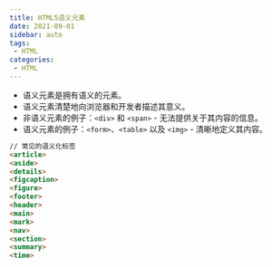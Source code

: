 ```yaml
---
title: HTML5语义元素
date: 2021-09-01
sidebar: auto
tags: 
 - HTML
categories:
 - HTML
---
```


- 语义元素是拥有语义的元素。
- 语义元素清楚地向浏览器和开发者描述其意义。
- 非语义元素的例子：`<div>` 和 `<span>` - 无法提供关于其内容的信息。
- 语义元素的例子：`<form>`、`<table>` 以及 `<img>` - 清晰地定义其内容。

```html
// 常见的语义化标签
<article>
<aside>
<details>
<figcaption>
<figure>
<footer>
<header>
<main>
<mark>
<nav>
<section>
<summary>
<time>
```